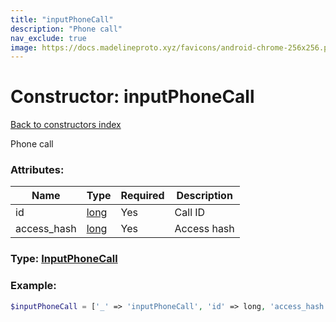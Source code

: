 ```yaml
---
title: "inputPhoneCall"
description: "Phone call"
nav_exclude: true
image: https://docs.madelineproto.xyz/favicons/android-chrome-256x256.png
---
```

# Constructor: inputPhoneCall  
[Back to constructors index](/API_docs/constructors/index.md)



Phone call

### Attributes:

| Name     |    Type       | Required | Description |
|----------|---------------|----------|-------------|
|id|[long](/API_docs/types/long.md) | Yes|Call ID|
|access\_hash|[long](/API_docs/types/long.md) | Yes|Access hash|



### Type: [InputPhoneCall](/API_docs/types/InputPhoneCall.md)


### Example:

```php
$inputPhoneCall = ['_' => 'inputPhoneCall', 'id' => long, 'access_hash' => long];
```  
